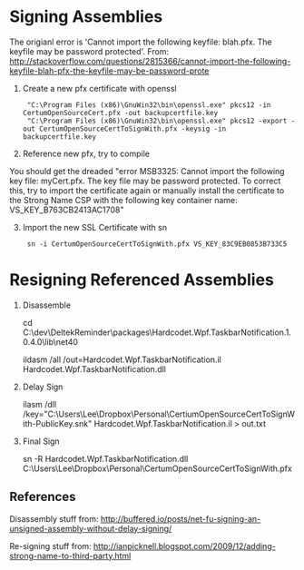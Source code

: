 Signing Assemblies
======================

The origianl error is 'Cannot import the following keyfile: blah.pfx. The keyfile may be password protected'.  From:
http://stackoverflow.com/questions/2815366/cannot-import-the-following-keyfile-blah-pfx-the-keyfile-may-be-password-prote

1. Create a new pfx certificate with openssl

        "C:\Program Files (x86)\GnuWin32\bin\openssl.exe" pkcs12 -in CertumOpenSourceCert.pfx -out backupcertfile.key
        "C:\Program Files (x86)\GnuWin32\bin\openssl.exe" pkcs12 -export -out CertumOpenSourceCertToSignWith.pfx -keysig -in backupcertfile.key

2. Reference new pfx, try to compile

  You should get the dreaded "error MSB3325: Cannot import the following key file: myCert.pfx. The key file may be password protected. To correct this, try to import the certificate again or manually install the certificate to the Strong Name CSP with the following key container name: VS_KEY_B763CB2413AC1708"

3. Import the new SSL Certificate with sn

        sn -i CertumOpenSourceCertToSignWith.pfx VS_KEY_83C9EB0853B733C5

Resigning Referenced Assemblies
======================

1. Disassemble

    cd C:\dev\DeltekReminder\packages\Hardcodet.Wpf.TaskbarNotification.1.0.4.0\lib\net40

    ildasm /all /out=Hardcodet.Wpf.TaskbarNotification.il Hardcodet.Wpf.TaskbarNotification.dll

2. Delay Sign    

    ilasm /dll /key="C:\Users\Lee\Dropbox\Personal\CertiumOpenSourceCertToSignWith-PublicKey.snk" Hardcodet.Wpf.TaskbarNotification.il > out.txt

3. Final Sign

    sn -R Hardcodet.Wpf.TaskbarNotification.dll C:\Users\Lee\Dropbox\Personal\CertumOpenSourceCertToSignWith.pfx


References
------------------------


Disassembly stuff from: http://buffered.io/posts/net-fu-signing-an-unsigned-assembly-without-delay-signing/

Re-signing stuff from: http://ianpicknell.blogspot.com/2009/12/adding-strong-name-to-third-party.html